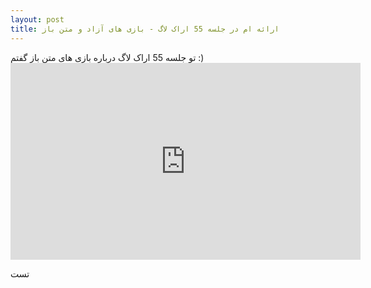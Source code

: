 ```yaml
---
layout: post
title: ارائه ام در جلسه 55 اراک لاگ - بازی های آزاد و متن باز
---
```

تو جلسه 55 اراک لاگ درباره بازی های متن باز گفتم :)<iframe width="560" height="315" sandbox="allow-same-origin allow-scripts allow-popups" src="https://peertube.social/videos/embed/e81e06e2-7446-41e5-a99e-c998c327c67a" frameborder="0" allowfullscreen></iframe>

تست
